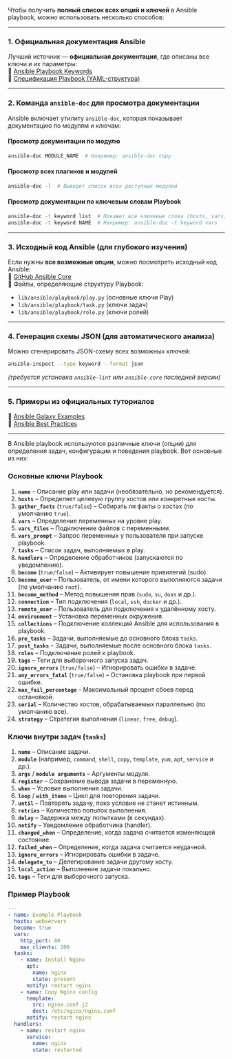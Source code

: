 Чтобы получить **полный список всех опций и ключей** в Ansible playbook, можно использовать несколько способов:  

---

### **1. Официальная документация Ansible**  
Лучший источник — **официальная документация**, где описаны все ключи и их параметры:  
🔹 [Ansible Playbook Keywords](https://docs.ansible.com/ansible/latest/reference_appendices/playbooks_keywords.html)  
🔹 [Спецификация Playbook (YAML-структура)](https://docs.ansible.com/ansible/latest/reference_appendices/YAMLSyntax.html)  

---

### **2. Команда `ansible-doc` для просмотра документации**  
Ansible включает утилиту `ansible-doc`, которая показывает документацию по модулям и ключам:  

#### **Просмотр документации по модулю**  
```bash
ansible-doc MODULE_NAME  # Например: ansible-doc copy
```  

#### **Просмотр всех плагинов и модулей**  
```bash
ansible-doc -l  # Выведет список всех доступных модулей
```  

#### **Просмотр документации по ключевым словам Playbook**  
```bash
ansible-doc -t keyword list  # Покажет все ключевые слова (hosts, vars, tasks и т. д.)
ansible-doc -t keyword NAME  # Например: ansible-doc -t keyword vars
```  

---

### **3. Исходный код Ansible (для глубокого изучения)**  
Если нужны **все возможные опции**, можно посмотреть исходный код Ansible:  
🔹 [GitHub Ansible Core](https://github.com/ansible/ansible)  
🔹 Файлы, определяющие структуру Playbook:  
   - `lib/ansible/playbook/play.py` (основные ключи Play)  
   - `lib/ansible/playbook/task.py` (ключи задач)  
   - `lib/ansible/playbook/role.py` (ключи ролей)  

---

### **4. Генерация схемы JSON (для автоматического анализа)**  
Можно сгенерировать JSON-схему всех возможных ключей:  
```bash
ansible-inspect --type keyword --format json
```  
*(требуется установка `ansible-lint` или `ansible-core` последней версии)*  

---

### **5. Примеры из официальных туториалов**  
🔹 [Ansible Galaxy Examples](https://galaxy.ansible.com/docs/)  
🔹 [Ansible Best Practices](https://docs.ansible.com/ansible/latest/playbook_guide/playbooks_best_practices.html)  

---

В Ansible playbook используются различные ключи (опции) для определения задач, конфигурации и поведения playbook. Вот основные из них:  

### **Основные ключи Playbook**  
1. **`name`** – Описание play или задачи (необязательно, но рекомендуется).  
2. **`hosts`** – Определяет целевую группу хостов или конкретные хосты.  
3. **`gather_facts`** (`true/false`) – Собирать ли факты о хостах (по умолчанию `true`).  
4. **`vars`** – Определение переменных на уровне play.  
5. **`vars_files`** – Подключение файлов с переменными.  
6. **`vars_prompt`** – Запрос переменных у пользователя при запуске playbook.  
7. **`tasks`** – Список задач, выполняемых в play.  
8. **`handlers`** – Определение обработчиков (запускаются по уведомлению).  
9. **`become`** (`true/false`) – Активирует повышение привилегий (sudo).  
10. **`become_user`** – Пользователь, от имени которого выполняются задачи (по умолчанию `root`).  
11. **`become_method`** – Метод повышения прав (`sudo`, `su`, `doas` и др.).  
12. **`connection`** – Тип подключения (`local`, `ssh`, `docker` и др.).  
13. **`remote_user`** – Пользователь для подключения к удалённому хосту.  
14. **`environment`** – Установка переменных окружения.  
15. **`collections`** – Подключение коллекций Ansible для использования в playbook.  
16. **`pre_tasks`** – Задачи, выполняемые до основного блока `tasks`.  
17. **`post_tasks`** – Задачи, выполняемые после основного блока `tasks`.  
18. **`roles`** – Подключение ролей к playbook.  
19. **`tags`** – Теги для выборочного запуска задач.  
20. **`ignore_errors`** (`true/false`) – Игнорировать ошибки в задаче.  
21. **`any_errors_fatal`** (`true/false`) – Остановка playbook при первой ошибке.  
22. **`max_fail_percentage`** – Максимальный процент сбоев перед остановкой.  
23. **`serial`** – Количество хостов, обрабатываемых параллельно (по умолчанию все).  
24. **`strategy`** – Стратегия выполнения (`linear`, `free`, `debug`).  

### **Ключи внутри задач (`tasks`)**  
1. **`name`** – Описание задачи.  
2. **`module`** (например, `command`, `shell`, `copy`, `template`, `yum`, `apt`, `service` и др.).  
3. **`args`** / **`module arguments`** – Аргументы модуля.  
4. **`register`** – Сохранение вывода задачи в переменную.  
5. **`when`** – Условие выполнения задачи.  
6. **`loop`** / **`with_items`** – Цикл для повторения задачи.  
7. **`until`** – Повторять задачу, пока условие не станет истинным.  
8. **`retries`** – Количество попыток выполнения.  
9. **`delay`** – Задержка между попытками (в секундах).  
10. **`notify`** – Уведомление обработчика (handler).  
11. **`changed_when`** – Определение, когда задача считается изменяющей состояние.  
12. **`failed_when`** – Определение, когда задача считается неудачной.  
13. **`ignore_errors`** – Игнорировать ошибки в задаче.  
14. **`delegate_to`** – Делегирование задачи другому хосту.  
15. **`local_action`** – Выполнение задачи локально.  
16. **`tags`** – Теги для выборочного запуска.  

### **Пример Playbook**  
```yaml
---
- name: Example Playbook
  hosts: webservers
  become: true
  vars:
    http_port: 80
    max_clients: 200
  tasks:
    - name: Install Nginx
      apt:
        name: nginx
        state: present
      notify: restart nginx
    - name: Copy Nginx config
      template:
        src: nginx.conf.j2
        dest: /etc/nginx/nginx.conf
      notify: restart nginx
  handlers:
    - name: restart nginx
      service:
        name: nginx
        state: restarted
```  

